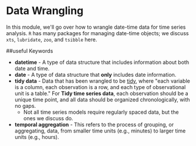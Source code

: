 # Data Wrangling
In this module, we'll go over how to wrangle date-time data for time series analysis. `R` has many packages for managing date-time objects; we discuss `xts`, `lubridate`, `zoo`, and `tsibble` here.

##useful Keywords
* **datetime** - A type of data structure that includes information about both date and time.
* **date** - A type of data structure that **only** includes date information.
* **tidy data** - Data that has been wrangled to be [tidy](https://vita.had.co.nz/papers/tidy-data.pdf), where "each variable is a column, each observation is a row, and each type of observational unit is a table." For **Tidy time series data**, each observation should be a unique time point, and all data should be organized chronologically, with no gaps.
  * Not all time series models require regularly spaced data, but the ones we discuss do.
 * **temporal aggregation** - This refers to the process of grouping, or aggregating, data, from smaller time units (e.g., minutes) to larger time units (e.g., hours).
